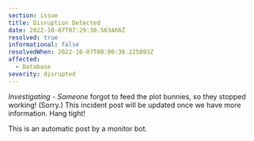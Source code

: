 ```yaml
---
section: issue
title: Disruption Detected
date: 2022-10-07T07:29:30.563466Z
resolved: true
informational: false
resolvedWhen: 2022-10-07T08:00:38.225893Z
affected:
  - Database
severity: disrupted
---
```

*Investigating* - _Someone_ forgot to feed the plot bunnies, so they stopped working! (Sorry.) This incident post will be updated once we have more information. Hang tight!

This is an automatic post by a monitor bot.
        